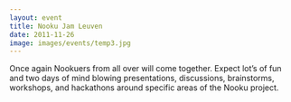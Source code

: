 ```yaml
---
layout: event
title: Nooku Jam Leuven
date: 2011-11-26
image: images/events/temp3.jpg
---
```


Once again Nookuers from all over will come together. Expect lot’s of fun and two days of mind blowing presentations,
discussions, brainstorms, workshops, and hackathons around specific areas of the Nooku project.